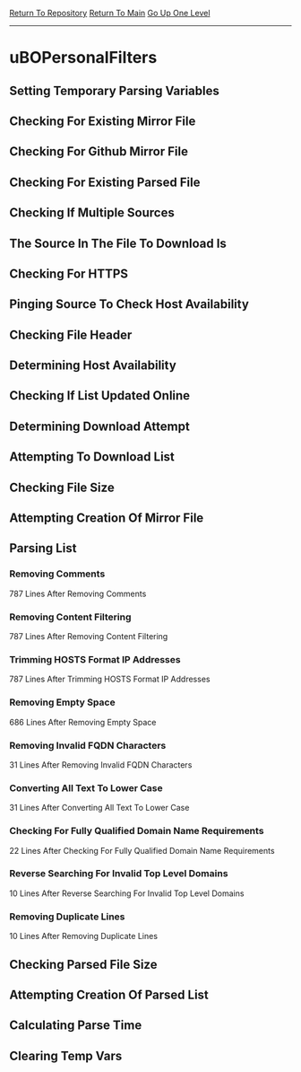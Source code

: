 [Return To Repository](https://github.com/deathbybandaid/piholeparser/)
[Return To Main](https://github.com/deathbybandaid/piholeparser/blob/master/RecentRunLogs/Mainlog.md)
[Go Up One Level](https://github.com/deathbybandaid/piholeparser/blob/master/RecentRunLogs/TopLevelScripts/30-Processing-External-Blacklists.md)
____________________________________
# uBOPersonalFilters
## Setting Temporary Parsing Variables
## Checking For Existing Mirror File
## Checking For Github Mirror File
## Checking For Existing Parsed File
## Checking If Multiple Sources
## The Source In The File To Download Is
## Checking For HTTPS
## Pinging Source To Check Host Availability
## Checking File Header
## Determining Host Availability
## Checking If List Updated Online
## Determining Download Attempt
## Attempting To Download List
## Checking File Size
## Attempting Creation Of Mirror File
## Parsing List
### Removing Comments
787 Lines After Removing Comments
### Removing Content Filtering
787 Lines After Removing Content Filtering
### Trimming HOSTS Format IP Addresses
787 Lines After Trimming HOSTS Format IP Addresses
### Removing Empty Space
686 Lines After Removing Empty Space
### Removing Invalid FQDN Characters
31 Lines After Removing Invalid FQDN Characters
### Converting All Text To Lower Case
31 Lines After Converting All Text To Lower Case
### Checking For Fully Qualified Domain Name Requirements
22 Lines After Checking For Fully Qualified Domain Name Requirements
### Reverse Searching For Invalid Top Level Domains
10 Lines After Reverse Searching For Invalid Top Level Domains
### Removing Duplicate Lines
10 Lines After Removing Duplicate Lines
## Checking Parsed File Size
## Attempting Creation Of Parsed List
## Calculating Parse Time
## Clearing Temp Vars
